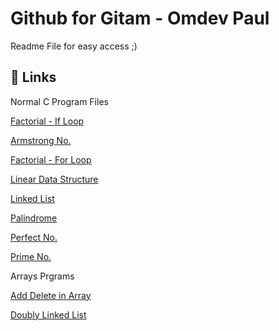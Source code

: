 
# Github for Gitam - Omdev Paul

Readme File for easy access ;)

## 🔗 Links 

Normal C Program Files

[Factorial - If Loop](https://github.com/Omdev-Paul/19ECB132/blob/main/Factorial.c)

[Armstrong No.](https://github.com/Omdev-Paul/19ECB132/blob/main/armstrong_no.c)

[Factorial - For Loop](https://github.com/Omdev-Paul/19ECB132/blob/main/factorial.c)

[Linear Data Structure](https://github.com/Omdev-Paul/19ECB132/blob/main/linear_data_structure.c)

[Linked List](https://github.com/Omdev-Paul/19ECB132/blob/main/linked_list.c)

[Palindrome](https://github.com/Omdev-Paul/19ECB132/blob/main/palindrome.c)

[Perfect No.](https://github.com/Omdev-Paul/19ECB132/blob/main/perfect_number.c)

[Prime No.](https://github.com/Omdev-Paul/19ECB132/blob/main/prime.c)

Arrays Prgrams

[Add Delete in Array](https://github.com]/Omdev-Paul/19ECB132/blob/main/01_add_del_in_array.c)

[Doubly Linked List](https://github.com/Omdev-Paul/19ECB132/blob/main/03_doubly_linked_list.c)